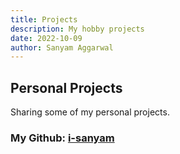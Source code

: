 ```yaml
---
title: Projects
description: My hobby projects
date: 2022-10-09
author: Sanyam Aggarwal
---
```



## Personal Projects
Sharing some of my personal projects.

### My Github: [i-sanyam](https://github.com/i-sanyam)